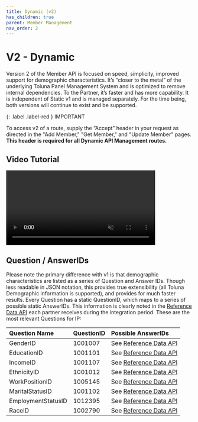 ```yaml
---
title: Dynamic (v2)
has_children: true
parent: Member Management
nav_order: 2
---
```



# V2 - Dynamic

Version 2 of the Member API is focused on speed, simplicity, improved support for demographic characteristics. It’s “closer to the metal” of the underlying Toluna Panel Management System and is optimized to remove internal dependencies. To the Partner, it’s faster and has more capability. It is independent of Static v1 and is managed separately. For the time being, both versions will continue to exist and be supported. 

{: .label .label-red }
IMPORTANT

To access v2 of a route, supply the “Accept” header in your request as directed in the "Add Member," "Get Member," and "Update Member" pages. **This header is required for all Dynamic API Management routes.**

## Video Tutorial

<video class="video-fluid z-depth-1" loop controls muted style="width: 80%;">
  <source src="https://firebasestorage.googleapis.com/v0/b/toluna-ip.appspot.com/o/integration%2Fquick%2Fmember-mgt.mp4?alt=media&token=6b248496-fb79-4fd9-b989-1e31657d244c" type="video/mp4" />
</video>

## Question / AnswerIDs

Please note the primary difference with v1 is that demographic characteristics are listed as a series of Question and Answer IDs. Though less readable in JSON notation, this provides true extensibility (all Toluna Demographic information is supported), and provides for much faster results. Every Question has a static QuestionID, which maps to a series of possible static AnswerIDs. This information is clearly noted in the [Reference Data API](/mapping/referencedataapi/) each partner receives during the integration period. These are the most relevant Questions for IP:

| Question Name | QuestionID | Possible AnswerIDs |
| :-- | :--- | :--- |
| GenderID | 1001007 | See [Reference Data API](/mapping/referencedataapi/) |
| EducationID | 1001101 | See [Reference Data API](/mapping/referencedataapi/) |
| IncomeID | 1001107 | See [Reference Data API](/mapping/referencedataapi/) |
| EthnicityID | 1001012 | See [Reference Data API](/mapping/referencedataapi/) |
| WorkPositionID | 1005145 | See [Reference Data API](/mapping/referencedataapi/) |
| MaritalStatusID | 1001102 | See [Reference Data API](/mapping/referencedataapi/) |
| EmploymentStatusID | 1012395 | See [Reference Data API](/mapping/referencedataapi/) |
| RaceID | 1002790 | See [Reference Data API](/mapping/referencedataapi/) |

